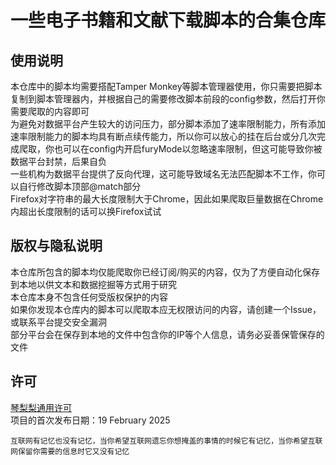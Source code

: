 # 一些电子书籍和文献下载脚本的合集仓库

## 使用说明
本仓库中的脚本均需要搭配Tamper Monkey等脚本管理器使用，你只需要把脚本复制到脚本管理器内，并根据自己的需要修改脚本前段的config参数，然后打开你需要爬取的内容即可  
为避免对数据平台产生较大的访问压力，部分脚本添加了速率限制能力，所有添加速率限制能力的脚本均具有断点续传能力，所以你可以放心的挂在后台或分几次完成爬取，你也可以在config内开启furyMode以忽略速率限制，但这可能导致你被数据平台封禁，后果自负  
一些机构为数据平台提供了反向代理，这可能导致域名无法匹配脚本不工作，你可以自行修改脚本顶部@match部分  
Firefox对字符串的最大长度限制大于Chrome，因此如果爬取巨量数据在Chrome内超出长度限制的话可以换Firefox试试  

## 版权与隐私说明
本仓库所包含的脚本均仅能爬取你已经订阅/购买的内容，仅为了方便自动化保存到本地以供文本和数据挖掘等方式用于研究  
本仓库本身不包含任何受版权保护的内容  
如果你发现本仓库内的脚本可以爬取本应无权限访问的内容，请创建一个Issue，或联系平台提交安全漏洞  
部分平台会在保存到本地的文件中包含你的IP等个人信息，请务必妥善保管保存的文件  

## 许可
[琴梨梨通用许可](https://github.com/qinlili23333/QinliliUniversalLicense)  
项目的首次发布日期：19 February 2025  

`互联网有记忆也没有记忆，当你希望互联网遗忘你想掩盖的事情的时候它有记忆，当你希望互联网保留你需要的信息时它又没有记忆`
